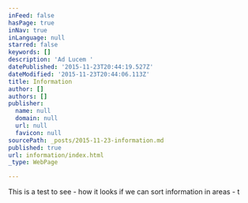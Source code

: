```yaml
---
inFeed: false
hasPage: true
inNav: true
inLanguage: null
starred: false
keywords: []
description: 'Ad Lucem '
datePublished: '2015-11-23T20:44:19.527Z'
dateModified: '2015-11-23T20:44:06.113Z'
title: Information
author: []
authors: []
publisher:
  name: null
  domain: null
  url: null
  favicon: null
sourcePath: _posts/2015-11-23-information.md
published: true
url: information/index.html
_type: WebPage

---
```

This is a test to see - how it looks if we can sort information in areas - t
